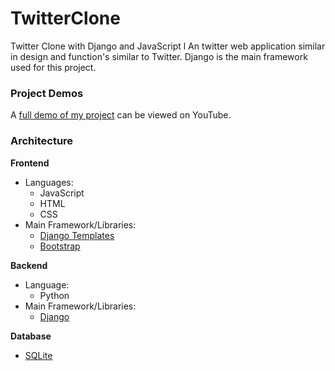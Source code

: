 # TwitterClone
Twitter Clone with Django and JavaScript
l
An twitter web application similar in design and function's similar to Twitter. Django is the main framework used for this project.

### Project Demos
A [full demo of my project](https://youtu.be/cFC-zI7DDww) can be viewed on YouTube.


### Architecture
**Frontend**
- Languages: 
 	* JavaScript
	* HTML
	* CSS
- Main Framework/Libraries:
 	* [Django Templates](https://docs.djangoproject.com/en/3.1/ref/templates/language/)
	* [Bootstrap](https://getbootstrap.com/)

**Backend**
- Language: 
	* Python
- Main Framework/Libraries:
 	* [Django](https://www.djangoproject.com/)

**Database**
- [SQLite](https://www.sqlite.org/index.html)


